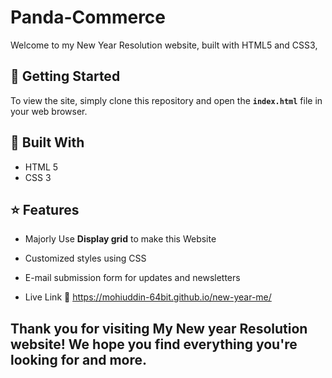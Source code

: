 # Panda-Commerce
Welcome to my New Year Resolution website, built with HTML5 and CSS3,

## :rocket: Getting Started
To view the site, simply clone this repository and open the **`index.html`** file in your web browser.

## :hammer: Built With
* HTML 5
* CSS 3
## :star: Features
* Majorly Use __Display grid__ to make this Website
* Customized styles using CSS
* E-mail submission form for updates and newsletters

* Live Link :link: https://mohiuddin-64bit.github.io/new-year-me/

## Thank you for visiting My New year Resolution website! We hope you find everything you're looking for and more.
